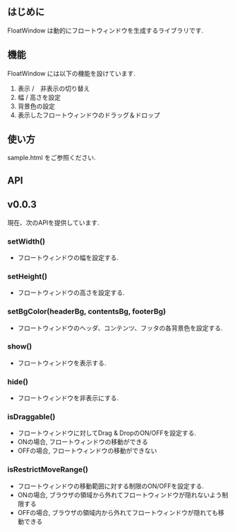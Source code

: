 はじめに
-------------------------------------------------------------
FloatWindow は動的にフロートウィンドウを生成するライブラリです.

機能
-------------------------------------------------------------
FloatWindow には以下の機能を設けています.

1. 表示 /　非表示の切り替え
2. 幅 / 高さを設定
3. 背景色の設定
4. 表示したフロートウィンドウのドラッグ＆ドロップ

使い方
-------------------------------------------------------------
sample.html をご参照ください.

API
-------------------------------------------------------------
## v0.0.3
現在、次のAPIを提供しています.

### setWidth()
* フロートウィンドウの幅を設定する.

### setHeight()
* フロートウィンドウの高さを設定する.

### setBgColor(headerBg, contentsBg, footerBg)
* フロートウィンドウのヘッダ、コンテンツ、フッタの各背景色を設定する.

### show()
* フロートウィンドウを表示する.

### hide()
* フロートウィンドウを非表示にする.

### isDraggable()
* フロートウィンドウに対してDrag & DropのON/OFFを設定する.
 * ONの場合, フロートウィンドウの移動ができる
 * OFFの場合, フロートウィンドウの移動ができない

### isRestrictMoveRange()
* フロートウィンドウの移動範囲に対する制限のON/OFFを設定する.
 * ONの場合, ブラウザの領域から外れてフロートウィンドウが隠れないよう制限する
 * OFFの場合, ブラウザの領域内から外れてフロートウィンドウが隠れても移動できる
